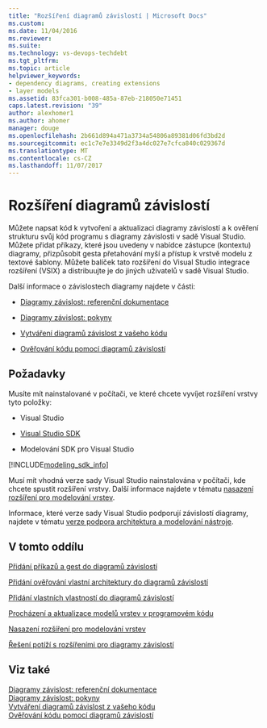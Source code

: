 ```yaml
---
title: "Rozšíření diagramů závislostí | Microsoft Docs"
ms.custom: 
ms.date: 11/04/2016
ms.reviewer: 
ms.suite: 
ms.technology: vs-devops-techdebt
ms.tgt_pltfrm: 
ms.topic: article
helpviewer_keywords:
- dependency diagrams, creating extensions
- layer models
ms.assetid: 83fca301-b008-485a-87eb-218050e71451
caps.latest.revision: "39"
author: alexhomer1
ms.author: ahomer
manager: douge
ms.openlocfilehash: 2b661d894a471a3734a54806a89381d06fd3bd2d
ms.sourcegitcommit: ec1c7e7e3349d2f3a4dc027e7cfca840c029367d
ms.translationtype: MT
ms.contentlocale: cs-CZ
ms.lasthandoff: 11/07/2017
---
```

# <a name="extend-dependency-diagrams"></a>Rozšíření diagramů závislostí
Můžete napsat kód k vytvoření a aktualizaci diagramy závislostí a k ověření strukturu svůj kód programu s diagramy závislosti v sadě Visual Studio. Můžete přidat příkazy, které jsou uvedeny v nabídce zástupce (kontextu) diagramy, přizpůsobit gesta přetahování myší a přístup k vrstvě modelu z textové šablony. Můžete balíček tato rozšíření do Visual Studio integrace rozšíření (VSIX) a distribuujte je do jiných uživatelů v sadě Visual Studio.  
  
 Další informace o závislostech diagramy najdete v části:  
  
-   [Diagramy závislost: referenční dokumentace](../modeling/layer-diagrams-reference.md)  
  
-   [Diagramy závislost: pokyny](../modeling/layer-diagrams-guidelines.md)  
  
-   [Vytváření diagramů závislost z vašeho kódu](../modeling/create-layer-diagrams-from-your-code.md)  
  
-   [Ověřování kódu pomocí diagramů závislostí](../modeling/validate-code-with-layer-diagrams.md)  
  
##  <a name="prereqs"></a>Požadavky  
 Musíte mít nainstalované v počítači, ve které chcete vyvíjet rozšíření vrstvy tyto položky:  
  
-   Visual Studio  
  
-   [Visual Studio SDK](../extensibility/visual-studio-sdk.md)  
  
-   Modelování SDK pro Visual Studio  


[!INCLUDE[modeling_sdk_info](includes/modeling_sdk_info.md)]

  
 Musí mít vhodná verze sady Visual Studio nainstalována v počítači, kde chcete spustit rozšíření vrstvy. Další informace najdete v tématu [nasazení rozšíření pro modelování vrstev](../modeling/deploy-a-layer-model-extension.md).  
  
 Informace, které verze sady Visual Studio podporují závislostí diagramy, najdete v tématu [verze podpora architektura a modelování nástroje](../modeling/what-s-new-for-design-in-visual-studio.md#VersionSupport).  
  
## <a name="in-this-section"></a>V tomto oddílu  
 [Přidání příkazů a gest do diagramů závislostí](../modeling/add-commands-and-gestures-to-layer-diagrams.md)  
  
 [Přidání ověřování vlastní architektury do diagramů závislostí](../modeling/add-custom-architecture-validation-to-layer-diagrams.md)  
  
 [Přidání vlastních vlastností do diagramů závislostí](../modeling/add-custom-properties-to-layer-diagrams.md)  
  
 [Procházení a aktualizace modelů vrstev v programovém kódu](../modeling/navigate-and-update-layer-models-in-program-code.md)  
  
 [Nasazení rozšíření pro modelování vrstev](../modeling/deploy-a-layer-model-extension.md)  
  
 [Řešení potíží s rozšířeními pro diagramy závislostí](../modeling/troubleshoot-extensions-for-layer-diagrams.md)  
  
## <a name="see-also"></a>Viz také  
 [Diagramy závislost: referenční dokumentace](../modeling/layer-diagrams-reference.md)   
 [Diagramy závislost: pokyny](../modeling/layer-diagrams-guidelines.md)   
 [Vytváření diagramů závislost z vašeho kódu](../modeling/create-layer-diagrams-from-your-code.md)   
 [Ověřování kódu pomocí diagramů závislostí](../modeling/validate-code-with-layer-diagrams.md)   
